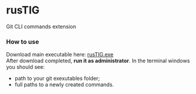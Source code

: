 # rusTIG
Git CLI commands extension
### How to use
Download main executable here: [rusTIG.exe](https://github.com/FireWall-e/rusTIG/raw/master/target/release/rusTIG.exe)<br/>
After download completed, **run it as administrator**.
In the terminal windows you should see:
- path to your git exexutables folder;
- full paths to a newly created commands.

